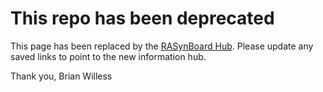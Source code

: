 # This repo has been deprecated

This page has been replaced by the [RASynBoard Hub](https://github.com/Avnet/RASynBoard-HUB).  Please update any saved links to point to the new information hub.

Thank you,
Brian Willess

